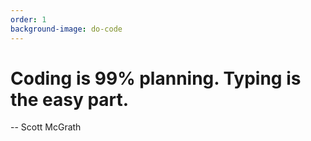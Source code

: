 ```yaml
---
order: 1
background-image: do-code
---
```


<div class='container'>
  <div class="row">
    <div class="col-md-2">
    </div>
    <div class="col-md-8">
      <div class="slider__slide-content">
        <h1 class="slider__slide-title">Coding is 99% planning. Typing is the easy part.</h1>
        -- Scott McGrath
      </div>
    </div>
    <div class="col-md-2">
    </div>
  </div>
</div>
